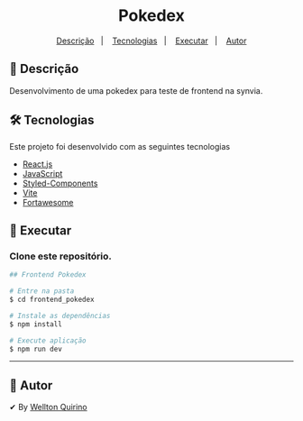 <h1 align="center">
Pokedex
</h1>

<p align="center">
  <a href="#page_facing_up-descrição">Descrição</a>&nbsp;&nbsp;&nbsp;|&nbsp;&nbsp;&nbsp;
  <a href="#-tecnologias">Tecnologias</a>&nbsp;&nbsp;&nbsp;|&nbsp;&nbsp;&nbsp;
  <a href="#closed_book-executar">Executar</a>&nbsp;&nbsp;&nbsp;|&nbsp;&nbsp;&nbsp;
  <a href="#man-Autor">Autor</a>
</p>

## :page_facing_up: Descrição

Desenvolvimento de uma pokedex para teste de frontend na synvia.

## 🛠 Tecnologias

Este projeto foi desenvolvido com as seguintes tecnologias

- [React.js](https://pt-br.reactjs.org/)
- [JavaScript](https://developer.mozilla.org/pt-BR/docs/Web/JavaScript)
- [Styled-Components](https://styled-components.com/)
- [Vite](https://vitejs.dev/)
- [Fortawesome](https://fontawesome.com/)

## :closed_book: Executar

### Clone este repositório.

```bash
## Frontend Pokedex

# Entre na pasta
$ cd frontend_pokedex

# Instale as dependências
$ npm install

# Execute aplicação
$ npm run dev

```

---

## :man: Autor

✔ By [Wellton Quirino](https://www.linkedin.com/in/welltonquirino/)
